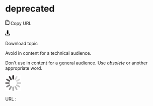 # deprecated

![Copy URL](media/deprecated/Copy.png)
Copy URL

![Download](media/deprecated/Download.png)

Download topic

Avoid in content for a technical audience. 

Don't use in content for a general audience. Use *obsolete* or another appropriate word.

![In progress](media/deprecated/activity-large.gif)

URL :
